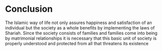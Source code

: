 Conclusion
==========

The Islamic way of life not only assures happiness and satisfaction of
an individual but the society as a whole benefits by implementing the
laws of Shariah. Since the society consists of families and families
come into being by matrimonial relationships it is necessary that this
basic unit of society is properly understood and protected from all that
threatens its existence


